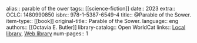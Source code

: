 alias:: parable of the ower
tags:: [[science-fiction]]
date:: 2023
extra:: OCLC: 1480990850
isbn:: 978-1-5387-6549-4
title:: @Parable of the Sower.
item-type:: [[book]]
original-title:: Parable of the Sower.
language:: eng
authors:: [[Octavia E. Butler]]
library-catalog:: Open WorldCat
links:: [Local library](zotero://select/library/items/3GRDX67V), [Web library](https://www.zotero.org/users/979977/items/3GRDX67V)
num-pages:: 1
